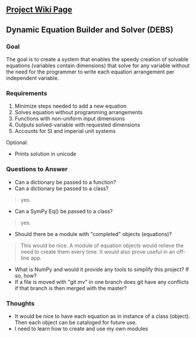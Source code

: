## [Project Wiki Page](https://github.com/sandtrick/simple_solver/wiki)

## Dynamic Equation Builder and Solver (DEBS)

### Goal

The goal is to create a system that enables the speedy
creation of solvable equations (variables contain dimensions)
that solve for any variable without the need for the
programmer to write each equation arrangement per independent
variable.

### Requirements

1. Minimize steps needed to add a new equation
2. Solves equation without programming arrangements
3. Functions with non-uniform input dimensions
4. Outputs solved-variable with requested dimensions
5. Accounts for SI and imperial unit systems

Optional:
* Prints solution in unicode


### Questions to Answer

* Can a dictionary be passed to a function?  
* Can a dictionary be passed to a class?  
> yes.
* Can a SymPy Eq() be passed to a class?
> yes.
* Should there be a module with "completed" objects (equations)?  
> This would be nice. A module of equation objects would relieve
> the need to create them every time. It would also prove useful
> in an off-line app.
* What is NumPy and would it provide any tools to simplify this
project? If so, how?
* If a file is moved with "git mv" in one branch does git have
any conflicts if that branch is then merged with the master?


### Thoughts

* It would be nice to have each equation as in instance
of a class (object). Then each object can be cataloged
for future use.
* I need to learn how to create and use my own modules
